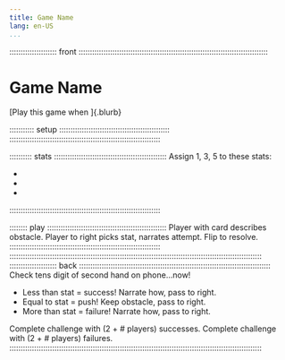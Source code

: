 ```yaml
---
title: Game Name
lang: en-US
...
```


::::::::::::::::::::: front ::::::::::::::::::::::::::::::::::::::::::::::::::::::::::::::::::::::::::::::::::::
# Game Name

[Play this game when ]{.blurb}

::::::::::: setup :::::::::::::::::::::::::::::::::::::::::::::::::
:::::::::::::::::::::::::::::::::::::::::::::::::::::::::::::::::::

:::::::::: stats ::::::::::::::::::::::::::::::::::::::::::::::::::
Assign 1, 3, 5 to these stats: 

- 
- 
- 
:::::::::::::::::::::::::::::::::::::::::::::::::::::::::::::::::::

:::::::: play :::::::::::::::::::::::::::::::::::::::::::::::::::::
Player with card describes obstacle. 
Player to right picks stat, narrates attempt.
Flip to resolve.
:::::::::::::::::::::::::::::::::::::::::::::::::::::::::::::::::::
::::::::::::::::::::::::::::::::::::::::::::::::::::::::::::::::::::::::::::::::::::::::::::::::::::::::::::::::
::::::::::::::::::::: back :::::::::::::::::::::::::::::::::::::::::::::::::::::::::::::::::::::::::::::::::::::
Check tens digit of second hand on phone...now!

- Less than stat = success! Narrate how, pass to right.
- Equal to stat = push! Keep obstacle, pass to right.
- More than stat = failure! Narrate how, pass to right.

Complete challenge with (2 + # players) successes.
Complete challenge with (2 + # players) failures.
::::::::::::::::::::::::::::::::::::::::::::::::::::::::::::::::::::::::::::::::::::::::::::::::::::::::::::::::
